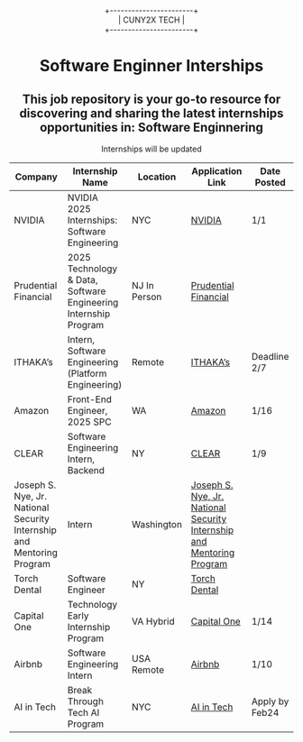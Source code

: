 <div align="center">
  
+-----------------------+  
|      CUNY2X TECH       |  
+-----------------------+

</div>


<div style="text-align:center" >
<h1 style="text-align:center">Software Enginner Interships</h1>
<h2>This job repository is your go-to resource for discovering and sharing the latest internships opportunities in: Software Enginnering
</h2>
<p>Internships will be updated</p>
</div>

| Company          | Internship Name                 | Location       | Application Link                                                  |Date Posted
|------------------|---------------------------------|----------------|-------------------------------------------------------------------|-----------------------
|NVIDIA|NVIDIA 2025 Internships: Software Engineering|NYC|[NVIDIA](https://nvidia.wd5.myworkdayjobs.com/en-US/NVIDIAExternalCareerSite/job/NVIDIA-2025-Internships--Software-Engineering_JR1986535)|1/1|
|Prudential Financial|2025 Technology & Data, Software Engineering Internship Program|NJ In Person|[Prudential Financial](https://offerpilotai.com/job/prudential-financi-prudential-2025-technolog-39qk425ld3?utm_source=linkedin&utm_medium=posts&utm_campaign=2025_internship_or_new_grad_opportunity&utm_content=D_prudential)||
|ITHAKA’s|Intern, Software Engineering (Platform Engineering)|Remote|[ITHAKA’s](https://www.ithaka.org/job/4518611005/?gh_jid=4518611005)|Deadline 2/7|
|Amazon|Front-End Engineer, 2025 SPC|WA|[Amazon](https://jobright.ai/jobs/info/67887241d67fb975ffc036a3?utm_source=1023&utm_campaign=DavidChen)|1/16|
|CLEAR|Software Engineering Intern, Backend|NY|[CLEAR](https://offerpilotai.com/job/hc-1bxc0ti59yf39b55so9ia0tylvg9u9ebnnb07uu3t9zuvgdyg8?utm_source=linkedin&utm_medium=posts&utm_campaign=2025_internship_or_new_grad_opportunity&utm_content=K_clear)|1/9|
|Joseph S. Nye, Jr. National Security Internship and Mentoring Program|Intern|Washington|[Joseph S. Nye, Jr. National Security Internship and Mentoring Program](https://center-for-a-new-american-security.breezy.hr/p/5e0162b7f5ba-joseph-s-nye-jr--national-security-internship-and-mentoring-program)||
|Torch Dental|Software Engineer|NY|[Torch Dental](https://jobs.lever.co/torchdental/dfbf1de8-9de3-4e69-a881-b0460b840291)||
|Capital One|Technology Early Internship Program|VA Hybrid|[Capital One](https://capitalone.wd12.myworkdayjobs.com/en-US/Capital_One/job/McLean-VA/Technology-Early-Internship-Program---Summer-2025_R189734-1?workerSubType=a12c70bf789e10572aab83c4780919ad)|1/14|
|Airbnb|Software Engineering Intern|USA Remote|[Airbnb](https://jobright.ai/jobs/info/6765c06be484a8f6113ca586?utm_source=1023&utm_campaign=DavidChen)|1/10|
|AI in Tech|Break Through Tech AI Program|NYC|[AI in Tech](https://breakthroughtech.tfaforms.net/wfz1abQ/eyJ0eXAiOiJKV1QiLCJhbGciOiJIUzI1NiJ9.eyJ3b3JrZmxvd1Nlc3Npb25VdWlkIjoiOTk4ZTViOTItM2YzMC00NmU5LWJjMTAtMTczZDE3YTNjOGEwIiwiZm9ybUlkIjoyMiwicmVzcG9uc2VJZCI6bnVsbCwidXNlX3NhdmVfcmVzdW1lIjp0cnVlfQ.KUJCtutbLBXXFhB_Xjs9vUKFlPwdXHFHZbMmA0tkcqg)|Apply by Feb24|









